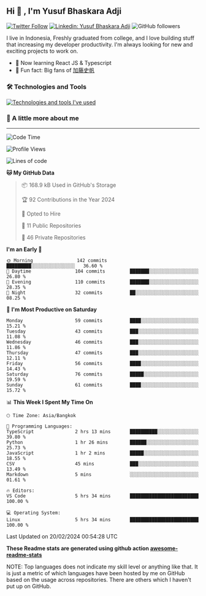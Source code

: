 ## Hi 👋 ,  I'm Yusuf Bhaskara Adji

[![Twitter Follow](https://img.shields.io/twitter/follow/frelein_asli?label=Follow)](https://twitter.com/intent/follow?screen_name=frelein_asli)
[![Linkedin: Yusuf Bhaskara Adji](https://img.shields.io/badge/-yusufadji-blue?style=flat-square&logo=Linkedin&logoColor=white&link=https://www.linkedin.com/in/yusuf-bhaskara-adji/)](https://www.linkedin.com/in/yusuf-bhaskara-adji/)
![GitHub followers](https://img.shields.io/github/followers/yusufadji?label=Follow&style=social)


I live in Indonesia, Freshly graduated from college, and I love building stuff that increasing my developer productivity. I'm always looking for new and exciting projects to work on.

- 🌱 Now learning React JS & Typescript
- 🐻 Fun fact: Big fans of [加藤史帆](https://www.instagram.com/katoshi.official/)

### 🛠️ Technologies and Tools
[![Technologies and tools I've used](https://skillicons.dev/icons?i=html,css,js,ts,php,python,kotlin,tailwind,bootstrap,next,express,sequelize,mysql,firebase,vercel,vscode,androidstudio,bash,git,postman,figma,docker,linux&perline=12)](#)

### 🐣 A little more about me
---

<!--START_SECTION:waka-->
![Code Time](http://img.shields.io/badge/Code%20Time-897%20hrs%2026%20mins-blue)

![Profile Views](http://img.shields.io/badge/Profile%20Views-0-blue)

![Lines of code](https://img.shields.io/badge/From%20Hello%20World%20I%27ve%20Written-61.9%20thousand%20lines%20of%20code-blue)

**🐱 My GitHub Data** 

> 📦 168.9 kB Used in GitHub's Storage 
 > 
> 🏆 92 Contributions in the Year 2024
 > 
> 💼 Opted to Hire
 > 
> 📜 11 Public Repositories 
 > 
> 🔑 46 Private Repositories 
 > 
**I'm an Early 🐤** 

```text
🌞 Morning                142 commits         █████████░░░░░░░░░░░░░░░░   36.60 % 
🌆 Daytime                104 commits         ███████░░░░░░░░░░░░░░░░░░   26.80 % 
🌃 Evening                110 commits         ███████░░░░░░░░░░░░░░░░░░   28.35 % 
🌙 Night                  32 commits          ██░░░░░░░░░░░░░░░░░░░░░░░   08.25 % 
```
📅 **I'm Most Productive on Saturday** 

```text
Monday                   59 commits          ████░░░░░░░░░░░░░░░░░░░░░   15.21 % 
Tuesday                  43 commits          ███░░░░░░░░░░░░░░░░░░░░░░   11.08 % 
Wednesday                46 commits          ███░░░░░░░░░░░░░░░░░░░░░░   11.86 % 
Thursday                 47 commits          ███░░░░░░░░░░░░░░░░░░░░░░   12.11 % 
Friday                   56 commits          ████░░░░░░░░░░░░░░░░░░░░░   14.43 % 
Saturday                 76 commits          █████░░░░░░░░░░░░░░░░░░░░   19.59 % 
Sunday                   61 commits          ████░░░░░░░░░░░░░░░░░░░░░   15.72 % 
```


📊 **This Week I Spent My Time On** 

```text
🕑︎ Time Zone: Asia/Bangkok

💬 Programming Languages: 
TypeScript               2 hrs 13 mins       ██████████░░░░░░░░░░░░░░░   39.80 % 
Python                   1 hr 26 mins        ██████░░░░░░░░░░░░░░░░░░░   25.73 % 
JavaScript               1 hr 2 mins         █████░░░░░░░░░░░░░░░░░░░░   18.55 % 
CSV                      45 mins             ███░░░░░░░░░░░░░░░░░░░░░░   13.49 % 
Markdown                 5 mins              ░░░░░░░░░░░░░░░░░░░░░░░░░   01.61 % 

🔥 Editors: 
VS Code                  5 hrs 34 mins       █████████████████████████   100.00 % 

💻 Operating System: 
Linux                    5 hrs 34 mins       █████████████████████████   100.00 % 
```


 Last Updated on 20/02/2024 00:54:28 UTC
<!--END_SECTION:waka-->

**These Readme stats are generated using github action [awesome-readme-stats](https://github.com/anmol098/waka-readme-stats)**

NOTE: Top languages does not indicate my skill level or anything like that. It is just a metric of which languages have been hosted by me on GitHub based on the usage across repositories. There are others which I haven't put up on GitHub.
